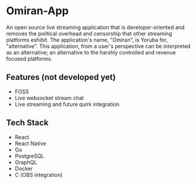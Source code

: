 # Omiran-App

An open source live streaming application that is developer-oriented and removes the political overhead and censorship that other streaming platforms exhibit. The application's name, "Omiran", is Yoruba for, "alternative". This application, from a user's perspective can be interpreted as an alternative; an alternative to the harshly controlled and revenue focused platforms.

## Features (not developed yet)

- FOSS
- Live websocket stream chat
- Live streaming and future quirk integration

## Tech Stack

- React
- React Native 
- Go 
- PostgreSQL
- GraphQL
- Docker
- C (OBS integration)
